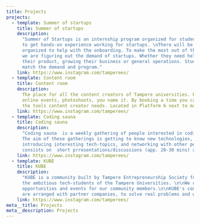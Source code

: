 ```yaml
---
title: Projects
projects:
  - template: Summer of startups
    title: Summer of startups
    description:
      "Summer of Startups is an internship program organized for students
      to get hands-on experience working for startups. \nThere will be weekly workshops
      organized to help with the onboarding. To make the most out of the workshops,
      we are figuring out the demand of startups. Whether they need help with developing
      their product, growing their business or general operations. Students hired would
      match the demand and program."
    link: https://www.instagram.com/tamperees/
  - template: Content room
    title: Content room
    description:
      The place for all the content creators of Tampere universities. Podcasts,
      online events, photoshoots, you name it. By booking a time you can access all
      the tools content creator needs. Located in Platform 6 next to main campus.
    link: https://www.instagram.com/tamperees/
  - template: Coding sauna
    title: Coding sauna
    description:
      "Coding sauna  is a weekly gathering of people interested in coding,
      The aim of these gatherings is getting to know new technologies, discussing and
      introducing interesting tech-topics, and networking with other people. The gathering
      consists on  short prresentations/discussions (app. 20-30 mins) and sauna. "
    link: https://www.instagram.com/tamperees/
  - template: KUBE
    title: KUBE
    description:
      "KUBE is a community built by Tampere Entrepreneurship Society for
      the ambitious tech-students of the Tampere Universities. \n\nWe offer challenges,
      opportunities and events for our community members.\n\nKUBE's community challenges
      are arranged with partner companies, to solve real problems and win deserved rewards.\n"
    link: https://www.instagram.com/tamperees/
meta__title: Projects
meta__description: Projects
---
```

